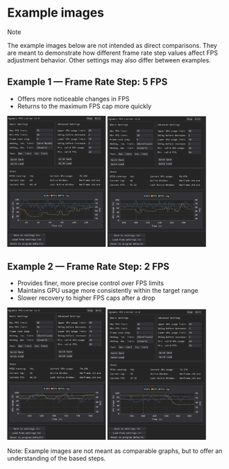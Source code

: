 # Example images

> [!NOTE]
> The example images below are not intended as direct comparisons. They are meant to demonstrate how different frame rate step values affect FPS adjustment behavior. Other settings may also differ between examples.

## Example 1 — Frame Rate Step: 5 FPS
- Offers more noticeable changes in FPS
- Returns to the maximum FPS cap more quickly

<p float="left">
  <img src="/Docs/Images/DynamicFPSLimiter_01.png" width="45%" />
  <img src="/Docs/Images/DynamicFPSLimiter_02.png" width="45%" />
</p>

## Example 2 — Frame Rate Step: 2 FPS
- Provides finer, more precise control over FPS limits
- Maintains GPU usage more consistently within the target range
- Slower recovery to higher FPS caps after a drop

<p float="left">
  <img src="/Docs/Images/DynamicFPSLimiter_04.png" width="45%" />
  <img src="/Docs/Images/DynamicFPSLimiter_03.png" width="45%" />
</p>

Note: Example images are not meant as comparable graphs, but to offer an understanding of the based steps.
